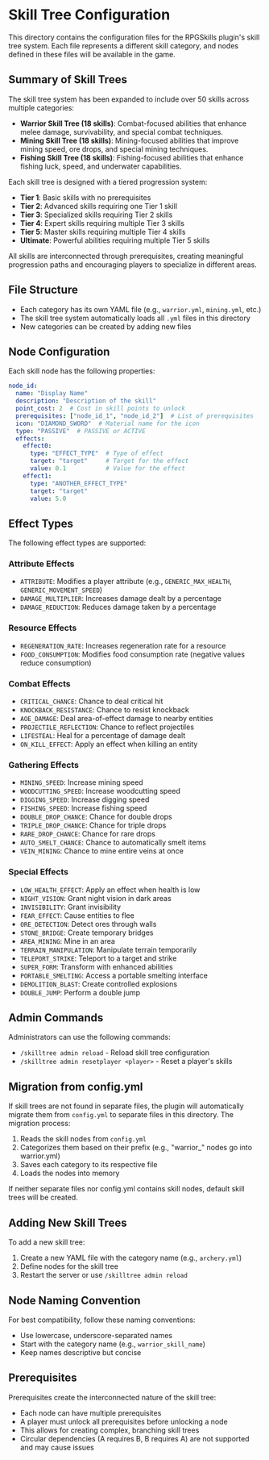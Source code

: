 # Skill Tree Configuration

This directory contains the configuration files for the RPGSkills plugin's skill tree system. Each file represents a different skill category, and nodes defined in these files will be available in the game.

## Summary of Skill Trees

The skill tree system has been expanded to include over 50 skills across multiple categories:

- **Warrior Skill Tree (18 skills)**: Combat-focused abilities that enhance melee damage, survivability, and special combat techniques.
- **Mining Skill Tree (18 skills)**: Mining-focused abilities that improve mining speed, ore drops, and special mining techniques.
- **Fishing Skill Tree (18 skills)**: Fishing-focused abilities that enhance fishing luck, speed, and underwater capabilities.

Each skill tree is designed with a tiered progression system:
- **Tier 1**: Basic skills with no prerequisites
- **Tier 2**: Advanced skills requiring one Tier 1 skill
- **Tier 3**: Specialized skills requiring Tier 2 skills
- **Tier 4**: Expert skills requiring multiple Tier 3 skills
- **Tier 5**: Master skills requiring multiple Tier 4 skills
- **Ultimate**: Powerful abilities requiring multiple Tier 5 skills

All skills are interconnected through prerequisites, creating meaningful progression paths and encouraging players to specialize in different areas.

## File Structure

- Each category has its own YAML file (e.g., `warrior.yml`, `mining.yml`, etc.)
- The skill tree system automatically loads all `.yml` files in this directory
- New categories can be created by adding new files

## Node Configuration

Each skill node has the following properties:

```yaml
node_id:
  name: "Display Name"
  description: "Description of the skill"
  point_cost: 2  # Cost in skill points to unlock
  prerequisites: ["node_id_1", "node_id_2"]  # List of prerequisites
  icon: "DIAMOND_SWORD"  # Material name for the icon
  type: "PASSIVE"  # PASSIVE or ACTIVE
  effects:
    effect0:
      type: "EFFECT_TYPE"  # Type of effect
      target: "target"     # Target for the effect
      value: 0.1           # Value for the effect
    effect1:
      type: "ANOTHER_EFFECT_TYPE"
      target: "target"
      value: 5.0
```

## Effect Types

The following effect types are supported:

### Attribute Effects
- `ATTRIBUTE`: Modifies a player attribute (e.g., `GENERIC_MAX_HEALTH`, `GENERIC_MOVEMENT_SPEED`)
- `DAMAGE_MULTIPLIER`: Increases damage dealt by a percentage
- `DAMAGE_REDUCTION`: Reduces damage taken by a percentage

### Resource Effects
- `REGENERATION_RATE`: Increases regeneration rate for a resource
- `FOOD_CONSUMPTION`: Modifies food consumption rate (negative values reduce consumption)

### Combat Effects
- `CRITICAL_CHANCE`: Chance to deal critical hit
- `KNOCKBACK_RESISTANCE`: Chance to resist knockback
- `AOE_DAMAGE`: Deal area-of-effect damage to nearby entities
- `PROJECTILE_REFLECTION`: Chance to reflect projectiles
- `LIFESTEAL`: Heal for a percentage of damage dealt
- `ON_KILL_EFFECT`: Apply an effect when killing an entity

### Gathering Effects
- `MINING_SPEED`: Increase mining speed
- `WOODCUTTING_SPEED`: Increase woodcutting speed
- `DIGGING_SPEED`: Increase digging speed
- `FISHING_SPEED`: Increase fishing speed
- `DOUBLE_DROP_CHANCE`: Chance for double drops
- `TRIPLE_DROP_CHANCE`: Chance for triple drops
- `RARE_DROP_CHANCE`: Chance for rare drops
- `AUTO_SMELT_CHANCE`: Chance to automatically smelt items
- `VEIN_MINING`: Chance to mine entire veins at once

### Special Effects
- `LOW_HEALTH_EFFECT`: Apply an effect when health is low
- `NIGHT_VISION`: Grant night vision in dark areas
- `INVISIBILITY`: Grant invisibility
- `FEAR_EFFECT`: Cause entities to flee
- `ORE_DETECTION`: Detect ores through walls
- `STONE_BRIDGE`: Create temporary bridges
- `AREA_MINING`: Mine in an area
- `TERRAIN_MANIPULATION`: Manipulate terrain temporarily
- `TELEPORT_STRIKE`: Teleport to a target and strike
- `SUPER_FORM`: Transform with enhanced abilities
- `PORTABLE_SMELTING`: Access a portable smelting interface
- `DEMOLITION_BLAST`: Create controlled explosions
- `DOUBLE_JUMP`: Perform a double jump

## Admin Commands

Administrators can use the following commands:

- `/skilltree admin reload` - Reload skill tree configuration
- `/skilltree admin resetplayer <player>` - Reset a player's skills

## Migration from config.yml

If skill trees are not found in separate files, the plugin will automatically migrate them from `config.yml` to separate files in this directory. The migration process:

1. Reads the skill nodes from `config.yml`
2. Categorizes them based on their prefix (e.g., "warrior_" nodes go into warrior.yml)
3. Saves each category to its respective file
4. Loads the nodes into memory

If neither separate files nor config.yml contains skill nodes, default skill trees will be created.

## Adding New Skill Trees

To add a new skill tree:

1. Create a new YAML file with the category name (e.g., `archery.yml`)
2. Define nodes for the skill tree
3. Restart the server or use `/skilltree admin reload`

## Node Naming Convention

For best compatibility, follow these naming conventions:

- Use lowercase, underscore-separated names
- Start with the category name (e.g., `warrior_skill_name`)
- Keep names descriptive but concise

## Prerequisites

Prerequisites create the interconnected nature of the skill tree:

- Each node can have multiple prerequisites
- A player must unlock all prerequisites before unlocking a node
- This allows for creating complex, branching skill trees
- Circular dependencies (A requires B, B requires A) are not supported and may cause issues